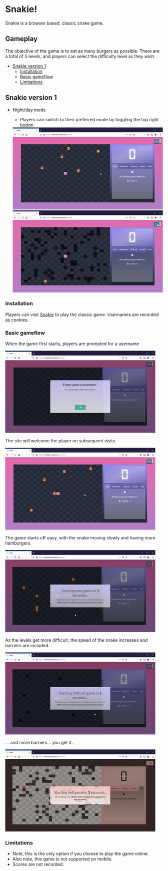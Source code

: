 # Snakie!
Snakie is a browser based, classic snake game.

## Gameplay
The objective of the game is to eat as many burgers as possible. There are a total of 5 levels, and players can select the difficulty level as they wish. 

- [Snakie version 1](#snakie-version-1)
  * [Installation](#installation)
  * [Basic gameflow](#basic-gameflow)
  * [Limitations](#limitations)

## Snakie version 1
* Night/day mode
    * Players can switch to their preferred mode by toggling the top right button
    <img src="img/night_day_easy.gif"/>

    <img src="img/night_day_hell.gif"/>

### Installation
Players can visit [Snakie](https://metildachee.github.io/snakie/) to play the classic game. Usernames are recorded as cookies.

### Basic gameflow
When the game first starts, players are prompted for a username

<img src="img/master/start_master.gif"/>
    
The site will welcome the player on subsequent visits

<img src="img/master/has_cookie.gif"/>

The game starts off easy, with the snake moving slowly and having more hamburgers.

<img src="img/master/easy.gif"/>

As the levels get more difficult, the speed of the snake increases and barriers are included..

<img src="img/master/difficult.gif"/>

... and more barriers... you get it..

<img src="img/master/hell.gif"/>

### Limitations
* Note, this is the only option if you choose to play the game online.
* Also note, this game is not supported on mobile.
* Scores are not recorded.